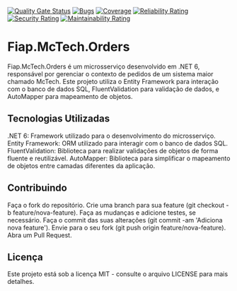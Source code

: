 [![Quality Gate Status](https://sonarcloud.io/api/project_badges/measure?project=Grupo-68-FIAP_Fiap.McTech.Orders&metric=alert_status)](https://sonarcloud.io/summary/new_code?id=Grupo-68-FIAP_Fiap.McTech.Orders) [![Bugs](https://sonarcloud.io/api/project_badges/measure?project=Grupo-68-FIAP_Fiap.McTech.Orders&metric=bugs)](https://sonarcloud.io/summary/new_code?id=Grupo-68-FIAP_Fiap.McTech.Orders) [![Coverage](https://sonarcloud.io/api/project_badges/measure?project=Grupo-68-FIAP_Fiap.McTech.Orders&metric=coverage)](https://sonarcloud.io/summary/new_code?id=Grupo-68-FIAP_Fiap.McTech.Orders) [![Reliability Rating](https://sonarcloud.io/api/project_badges/measure?project=Grupo-68-FIAP_Fiap.McTech.Orders&metric=reliability_rating)](https://sonarcloud.io/summary/new_code?id=Grupo-68-FIAP_Fiap.McTech.Orders) [![Security Rating](https://sonarcloud.io/api/project_badges/measure?project=Grupo-68-FIAP_Fiap.McTech.Orders&metric=security_rating)](https://sonarcloud.io/summary/new_code?id=Grupo-68-FIAP_Fiap.McTech.Orders) [![Maintainability Rating](https://sonarcloud.io/api/project_badges/measure?project=Grupo-68-FIAP_Fiap.McTech.Orders&metric=sqale_rating)](https://sonarcloud.io/summary/new_code?id=Grupo-68-FIAP_Fiap.McTech.Orders)
# Fiap.McTech.Orders

Fiap.McTech.Orders é um microsserviço desenvolvido em .NET 6, responsável por gerenciar o contexto de pedidos de um sistema maior chamado McTech. Este projeto utiliza o Entity Framework para interação com o banco de dados SQL, FluentValidation para validação de dados, e AutoMapper para mapeamento de objetos.

## Tecnologias Utilizadas
.NET 6: Framework utilizado para o desenvolvimento do microsserviço.
Entity Framework: ORM utilizado para interagir com o banco de dados SQL.
FluentValidation: Biblioteca para realizar validações de objetos de forma fluente e reutilizável.
AutoMapper: Biblioteca para simplificar o mapeamento de objetos entre camadas diferentes da aplicação.

## Contribuindo
Faça o fork do repositório.
Crie uma branch para sua feature (git checkout -b feature/nova-feature).
Faça as mudanças e adicione testes, se necessário.
Faça o commit das suas alterações (git commit -am 'Adiciona nova feature').
Envie para o seu fork (git push origin feature/nova-feature).
Abra um Pull Request.

## Licença
Este projeto está sob a licença MIT - consulte o arquivo LICENSE para mais detalhes.
